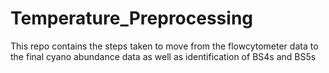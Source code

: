 # Temperature_Preprocessing
This repo contains the steps taken to move from the flowcytometer data to the final cyano abundance data as well as identification of BS4s and BS5s
